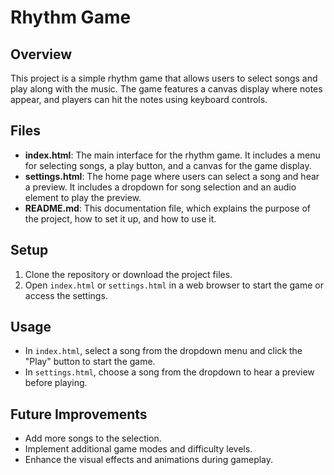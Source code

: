 # Rhythm Game

## Overview
This project is a simple rhythm game that allows users to select songs and play along with the music. The game features a canvas display where notes appear, and players can hit the notes using keyboard controls.

## Files
- **index.html**: The main interface for the rhythm game. It includes a menu for selecting songs, a play button, and a canvas for the game display.
- **settings.html**: The home page where users can select a song and hear a preview. It includes a dropdown for song selection and an audio element to play the preview.
- **README.md**: This documentation file, which explains the purpose of the project, how to set it up, and how to use it.

## Setup
1. Clone the repository or download the project files.
2. Open `index.html` or `settings.html` in a web browser to start the game or access the settings.

## Usage
- In `index.html`, select a song from the dropdown menu and click the "Play" button to start the game.
- In `settings.html`, choose a song from the dropdown to hear a preview before playing.

## Future Improvements
- Add more songs to the selection.
- Implement additional game modes and difficulty levels.
- Enhance the visual effects and animations during gameplay.